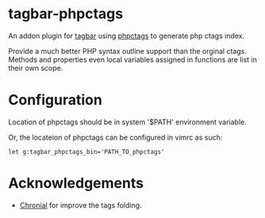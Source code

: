 tagbar-phpctags
===============

An addon plugin for [tagbar](http://majutsushi.github.com/tagbar/) using
[phpctags](https://github.com/techlivezheng/phpctags) to generate php ctags index.

Provide a much better PHP syntax outline support than the orginal ctags. Methods
and properties even local variables assigned in functions are list in their own scope.

Configuration
=============

Location of phpctags should be in system '$PATH' environment variable.

Or, the locateion of phpctags can be configured in vimrc as such:

    let g:tagbar_phpctags_bin='PATH_TO_phpctags'

Acknowledgements
================

* [Chronial](https://github.com/Chronial) for improve the tags folding.
